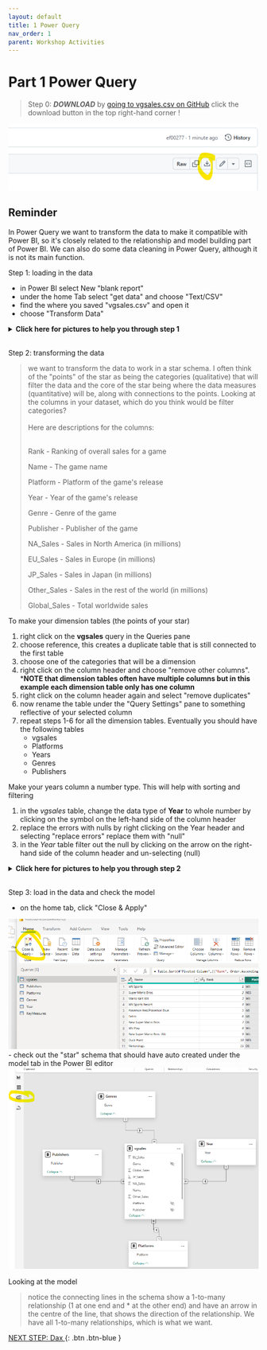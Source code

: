 ```yaml
---
layout: default
title: 1 Power Query
nav_order: 1
parent: Workshop Activities
---
```

# Part 1 Power Query

>Step 0: **_DOWNLOAD_** by [going to vgsales.csv on GitHub](https://github.com/uviclibraries/PowerBI/blob/main/Data/vgsales.csv) click the download button in the top right-hand corner
!

<img src="images\image.png" style="">

## Reminder

In Power Query we want to transform the data to make it compatible with Power BI, so it's closely related to the relationship and model building part of Power BI. We can also do some data cleaning in Power Query, although it is not its main function.

Step 1: loading in the data
- in Power BI select New "blank report"
- under the home Tab select "get data" and choose "Text/CSV"
- find the where you saved "vgsales.csv" and open it
- choose "Transform Data"

<details><summary><b>Click here for pictures to help you through step 1</b></summary>
<img src="images\newreport.png" style="">
<img src="images\getdata.png" style="">
<img src="images\choosefile.png" style="">
<img src="images\transformdatabuton.png" style="">
</details>

<br>

Step 2: transforming the data

<blockquote>

we want to transform the data to work in a star schema. I often think of the "points" of the star as being the categories (qualitative)  that will filter the data and the core of the star being where the data measures (quantitative) will be, along with connections to the points. Looking at the columns in your dataset, which do you think would be filter categories?
<br><br>
Here are descriptions for the columns: <br><br>

Rank - Ranking of overall sales for a game<br>

Name - The game name<br>

Platform - Platform of the game's release<br>

Year - Year of the game's release<br>

Genre - Genre of the game<br>

Publisher - Publisher of the game<br>

NA_Sales - Sales in North America (in millions)<br>

EU_Sales - Sales in Europe (in millions)<br>

JP_Sales - Sales in Japan (in millions)<br>

Other_Sales - Sales in the rest of the world (in millions)<br>

Global_Sales - Total worldwide sales<br>

</blockquote>

To make your dimension tables (the points of your star)
1. right click on the **vgsales** query in the Queries pane
2.  choose reference, this creates a duplicate table that is still connected to the first table
3. choose one of the categories that will be a dimension
4. right click on the column header and choose "remove other columns". ***NOTE that dimension tables often have multiple columns but in this example each dimension table only has one column**
5. right click on the column header again and select "remove duplicates"
6. now rename the table under the "Query Settings" pane to something reflective of your selected column
7. repeat steps 1-6 for all the dimension tables. Eventually you should have the following tables
    - vgsales
    - Platforms
    - Years
    - Genres
    - Publishers

Make your years column a number type. This will help with sorting and filtering
1. in the *vgsales* table, change the data type of **Year** to whole number by clicking on the symbol on the left-hand side of the column header
2. replace the errors with nulls by right clicking on the Year header and selecting "replace errors" replace them with "null"
3. in the *Year* table filter out the null by clicking on the arrow on the right-hand side of the column header and un-selecting (null)

<details><summary><b>Click here for pictures to help you through step 2</b></summary>
<img src="images\lookatcolumns.png" style="">
<img src="images\reference.png" style="">
<img src="images\removeothercols.png" style="">
<img src="images\removeduplicates.png" style="">
<img src="images\renamequery.png" style="">
<p>in the vgsales table</p>
<img src="images\changetypes.png" style="">
<img src="images\replaceerrors.png" style="">
<img src="images\replaceeerrorspopup.png" style="">
<p>in the Years table</p>
<img src="images\filternulls.png" style="">
</details>

<br>

Step 3: load in the data and check the model
- on the home tab, click "Close & Apply"
<img src="images\closeandapply.png" style="">
- check out the "star" schema that should have auto created under the model tab in the Power BI editor

<img src="images\modelview.png" style="">

Looking at the model

>notice the connecting lines in the schema show a 1-to-many relationship (1 at one end and * at the other end) and have an arrow in the centre of the line, that shows the direction of the relationship. We have all 1-to-many relationships, which is what we want.


[NEXT STEP: Dax ](2-DAX.md){: .btn .btn-blue }
